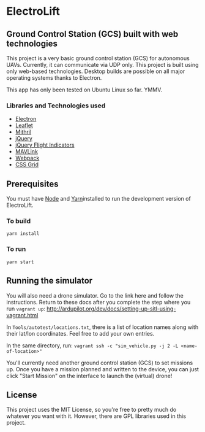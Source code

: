 # ElectroLift
## Ground Control Station (GCS) built with web technologies

This project is a very basic ground control station (GCS) for autonomous UAVs. Currently, it can communicate via UDP only. This project is built using only web-based technologies. Desktop builds are possible on all major operating systems thanks to Electron.

This app has only been tested on Ubuntu Linux so far. YMMV.

### Libraries and Technologies used
- [Electron](https://electronjs.org/)
- [Leaflet](http://leafletjs.com/)
- [Mithril](https://mithril.js.org/)
- [jQuery](https://jquery.com/)
- [jQuery Flight Indicators](http://sebmatton.github.io/flightindicators/)
- [MAVLink](http://qgroundcontrol.org/mavlink/start)
- [Webpack](https://webpack.js.org/)
- [CSS Grid](https://developer.mozilla.org/en-US/docs/Web/CSS/CSS_Grid_Layout)

## Prerequisites
You must have [Node](https://nodejs.org/en/) and [Yarn](https://yarnpkg.com/en/)installed to run the development version of ElectroLift.

### To build
`yarn install`

### To run
`yarn start`

## Running the simulator
You will also need a drone simulator. Go to the link here and follow the instructions. Return to these docs after you complete the step where you run `vagrant up`:
http://ardupilot.org/dev/docs/setting-up-sitl-using-vagrant.html

In `Tools/autotest/locations.txt`, there is a list of location names along with their lat/lon coordinates. Feel free to add your own entries.

In the same directory, run:
`vagrant ssh -c "sim_vehicle.py -j 2 -L <name-of-location>"`

You'll currently need another ground control station (GCS) to set missions up. Once you have a mission planned and written to the device, you can just click "Start Mission" on the interface to launch the (virtual) drone!

## License
This project uses the MIT License, so you're free to pretty much do whatever you want with it. However, there are GPL libraries used in this project.